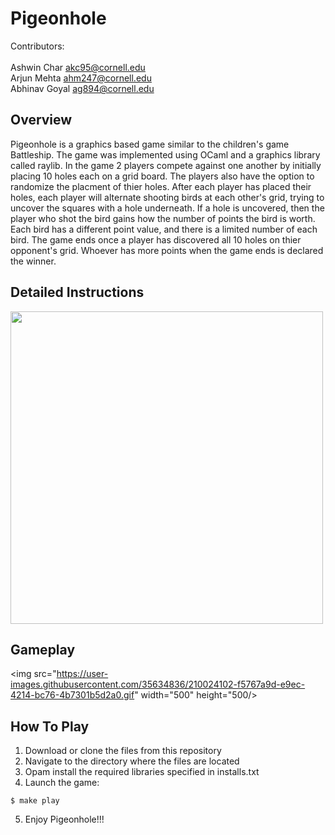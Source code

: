 # Pigeonhole

Contributors:</br>  
Ashwin Char akc95@cornell.edu</br>
Arjun Mehta ahm247@cornell.edu</br>
Abhinav Goyal ag894@cornell.edu</br>

## Overview
Pigeonhole is a graphics based game similar to the children's game Battleship. The game was implemented using OCaml and a graphics library called raylib. In the game 2 players compete against one another by initially placing 10 holes each on a grid board. The players also have the option to randomize the placment of thier holes. After each player has placed their holes, each player will alternate shooting birds at each other's grid, trying to uncover the squares with a hole underneath. If a hole is uncovered, then the player who shot the bird gains how the number of points the bird is worth. Each bird has a different point value, and there is a limited number of each bird. The game ends once a player has discovered all 10 holes on thier opponent's grid. Whoever has more points when the game ends is declared the winner.

## Detailed Instructions
<img src="https://user-images.githubusercontent.com/35634836/210024143-df05b74a-daca-45e6-995b-66b156a0cbe3.png" width="500" height="500"></img>

## Gameplay
<img src="https://user-images.githubusercontent.com/35634836/210024102-f5767a9d-e9ec-4214-bc76-4b7301b5d2a0.gif" width="500" height="500/></img>

## How To Play
1. Download or clone the files from this repository
2. Navigate to the directory where the files are located
3. Opam install the required libraries specified in installs.txt
4. Launch the game: 
```
$ make play
```
5. Enjoy Pigeonhole!!!
